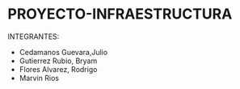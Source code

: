 # PROYECTO-INFRAESTRUCTURA

INTEGRANTES:
- Cedamanos Guevara,Julio
- Gutierrez Rubio, Bryam
- Flores Alvarez, Rodrigo
- Marvin Rios
